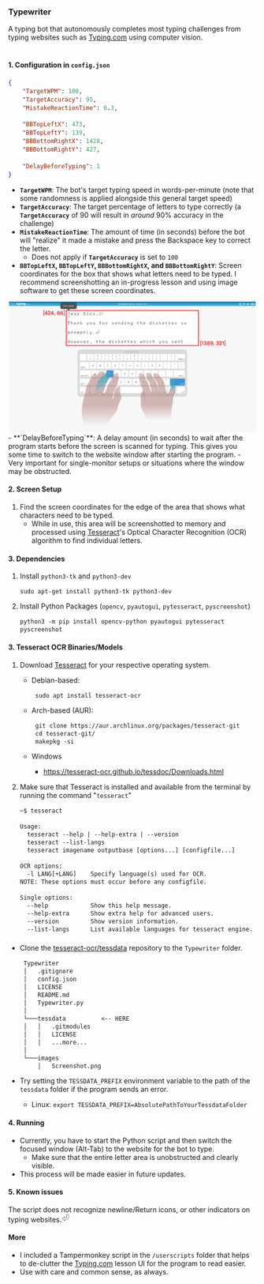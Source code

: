 ### Typewriter
A typing bot that autonomously completes most typing challenges from typing websites such as [Typing.com](https://typing.com) using computer vision.

#
#### 1. Configuration in `config.json`
```JSON
{
    "TargetWPM": 100,
    "TargetAccuracy": 95,
    "MistakeReactionTime": 0.3,

    "BBTopLeftX": 473,
    "BBTopLeftY": 139,
    "BBBottomRightX": 1428,
    "BBBottomRightY": 427,

    "DelayBeforeTyping": 1
}
```
 - **`TargetWPM`**: The bot's target typing speed in words-per-minute (note that some randomness is applied alongside this general target speed)
 - **`TargetAccuracy`**: The target percentage of letters to type correctly (a **`TargetAccuracy`** of 90 will result in *around* 90% accuracy in the challenge)
 - **`MistakeReactionTime`**: The amount of time (in seconds) before the bot will "realize" it made a mistake and press the Backspace key to correct the letter.
   - Does not apply if **`TargetAccuracy`** is set to `100`
 - **`BBTopLeftX`, `BBTopLeftY`, `BBBottomRightX`, and `BBBottomRightY`**: Screen coordinates for the box that shows what letters need to be typed. I recommend screenshotting an in-progress lesson and using image software to get these screen coordinates.
  <img src='./images/Screenshot.png'>
 - **`DelayBeforeTyping`**: A delay amount (in seconds) to wait after the program starts before the screen is scanned for typing. This gives you some time to switch to the website window after starting the program.
   - Very important for single-monitor setups or situations where the window may be obstructed.

#### 2. Screen Setup
 1. Find the screen coordinates for the edge of the area that shows what characters need to be typed.
    - While in use, this area will be screenshotted to memory and processed using [Tesseract](https://github.com/tesseract-ocr/tesseract)'s Optical Character Recognition (OCR) algorithm to find individual letters. 

#### 3. Dependencies
 1. Install `python3-tk` and `python3-dev`
      
        sudo apt-get install python3-tk python3-dev
  
 2. Install Python Packages (`opencv`, `pyautogui`, `pytesseract`, `pyscreenshot`)
  
        python3 -m pip install opencv-python pyautogui pytesseract pyscreenshot

#### 3. Tesseract OCR Binaries/Models
 1.  Download [Tesseract](https://github.com/tesseract-ocr/tesseract) for your respective operating system.
       - Debian-based: 

              sudo apt install tesseract-ocr

       - Arch-based (AUR):

              git clone https://aur.archlinux.org/packages/tesseract-git
              cd tesseract-git/
              makepkg -si

       - Windows
         - https://tesseract-ocr.github.io/tessdoc/Downloads.html

 2. Make sure that Tesseract is installed and available from the terminal by running the command "`tesseract`"
  
        ~$ tesseract

        Usage:
          tesseract --help | --help-extra | --version
          tesseract --list-langs
          tesseract imagename outputbase [options...] [configfile...]

        OCR options:
          -l LANG[+LANG]    Specify language(s) used for OCR.
        NOTE: These options must occur before any configfile.

        Single options:
          --help            Show this help message.
          --help-extra      Show extra help for advanced users.
          --version         Show version information.
          --list-langs      List available languages for tesseract engine.

###

 - Clone the [tesseract-ocr/tessdata](https://github.com/tesseract-ocr/tessdata) repository to the `Typewriter` folder.

        Typewriter
        │   .gitignore
        │   config.json
        │   LICENSE
        │   README.md
        │   Typewriter.py
        │
        └───tessdata          <-- HERE
        │   │   .gitmodules
        │   │   LICENSE
        │   │   ...more...
        │   
        └───images
            │   Screenshot.png

 - Try setting the `TESSDATA_PREFIX` environment variable to the path of the `tessdata` folder if the program sends an error.
   - Linux: `export TESSDATA_PREFIX=AbsolutePathToYourTessdataFolder`

#### 4. Running
 - Currently, you have to start the Python script and then switch the focused window (Alt-Tab) to the website for the bot to type.
   - Make sure that the entire letter area is unobstructed and clearly visible.
 - This process will be made easier in future updates.

#### 5. Known issues

<div>The script does not recognize newline/Return icons, or other indicators on typing websites.<img src='./images/Enter.png' style='width: 16px'></div>

#### More
 - I included a Tampermonkey script in the `/userscripts` folder that helps to de-clutter the [Typing.com](https://typing.com) lesson UI for the program to read easier.
 - Use with care and common sense, as always.